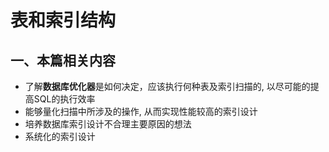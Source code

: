 # 表和索引结构

## 一、本篇相关内容

- 了解**数据库优化器**是如何决定，应该执行何种表及索引扫描的, 以尽可能的提高SQL的执行效率
- 能够量化扫描中所涉及的操作, 从而实现性能较高的索引设计
- 培养数据库索引设计不合理主要原因的想法
- 系统化的索引设计

